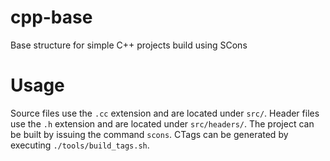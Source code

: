 cpp-base
========

Base structure for simple C++ projects build using SCons

# Usage

Source files use the `.cc` extension and are located under `src/`. Header files use the `.h` extension and are located under `src/headers/`. The project can be built by issuing the command `scons`. CTags can be generated by executing `./tools/build_tags.sh`.
